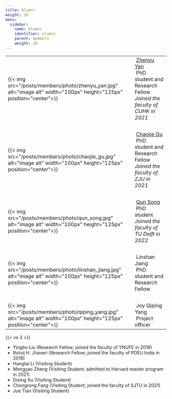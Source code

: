 ```yaml
---
title: Alumni
weight: 20
menu:
  sidebar:
    name: Alumni
    identifier: alumni
    parent: members
    weight: 20
---
```



|||
|-|-| 
|{{< img src="/posts/members/photo/zhenyu_yan.jpg" alt="image alt" width="100px" height="125px" position="center">}}| &nbsp;[Zhenyu Yan](https://yanzhenyu.com/)</br>&nbsp;PhD student and Research Fellow    *Joined the faculty of CUHK in 2021*|
|&nbsp;|&nbsp;|
|{{< img src="/posts/members/photo/chaojie_gu.jpg" alt="image alt" width="100px" height="125px" position="center">}}| &nbsp;[Chaojie Gu](https://chaojiegu.github.io/)</br>&nbsp;PhD student and Research Fellow    *Joined the faculty of ZJU in 2021*|
|&nbsp;|&nbsp;|
|{{< img src="/posts/members/photo/qun_song.jpg" alt="image alt" width="100px" height="125px" position="center">}}| &nbsp;[Qun Song](https://song-qun.github.io/)</br>&nbsp;PhD student *Joined the faculty of TU Delft in 2022*|
|&nbsp;|&nbsp;|
|{{< img src="/posts/members/photo/linshan_jiang.jpg" alt="image alt" width="100px" height="125px" position="center">}}| &nbsp;Linshan Jiang</br>&nbsp;PhD student and Research Fellow|
|&nbsp;|&nbsp;|
|{{< img src="/posts/members/photo/qiping_yang.jpg" alt="image alt" width="100px" height="125px" position="center">}}| &nbsp;Joy Qiping Yang</br>&nbsp;Project officer|

{{< vs 3 >}}

- Yingbo Liu (Research Fellow; joined the faculty of YNUFE in 2019)
- Rutvij H. Jhaveri (Research Fellow; joined the faculty of PDEU India in 2019)
- Hangtai Li (Visiting Student)
- Mengyao Zheng (Visiting Student; admitted to Harvard master program in 2021)
- Dixing Xu (Visiting Student)
- Chongrong Fang (Visiting Student; joined the faculty of SJTU in 2021)
- Jue Tian (Visiting Student)